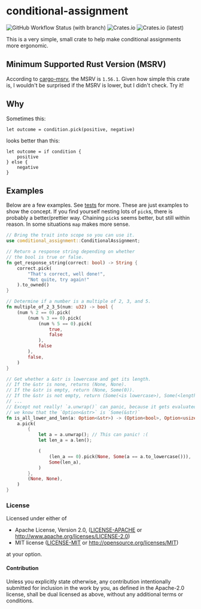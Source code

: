 # conditional-assignment

![GitHub Workflow Status (with branch)](https://img.shields.io/github/actions/workflow/status/xohmz/conditional-assignment/rust.yml?branch=main)
![Crates.io](https://img.shields.io/crates/v/conditional-assignment)
![Crates.io (latest)](https://img.shields.io/crates/dv/conditional-assignment)

This is a very simple, small crate to help make conditional assignments more
ergonomic.

## Minimum Supported Rust Version (MSRV)

According to [cargo-msrv](https://github.com/foresterre/cargo-msrv), the MSRV
is `1.56.1`. Given how simple this crate is, I wouldn't be surprised if the
MSRV is lower, but I didn't check. Try it!

## Why

Sometimes this:

```rust,ignore
let outcome = condition.pick(positive, negative)
```

looks better than this:

```rust,ignore
let outcome = if condition {
    positive
} else {
    negative
}
```

## Examples

Below are a few examples. See [tests](./tests/mod.rs) for more. These are just
examples to show the concept. If you find yourself nesting lots of `pick`s,
there is probably a better/prettier way. Chaining `pick`s seems better, but
still within reason. In some situations `map` makes more sense.

```rust
// Bring the trait into scope so you can use it.
use conditional_assignment::ConditionalAssignment;

// Return a response string depending on whether
// the bool is true or false.
fn get_response_string(correct: bool) -> String {
    correct.pick(
        "That's correct, well done!",
        "Not quite, try again!"
    ).to_owned()
}

// Determine if a number is a multiple of 2, 3, and 5.
fn multiple_of_2_3_5(num: u32) -> bool {
    (num % 2 == 0).pick(
        (num % 3 == 0).pick(
            (num % 5 == 0).pick(
                true,
                false
            ),
            false
        ),
        false,
    )
}

// Get whether a &str is lowercase and get its length. 
// If the &str is none, returns (None, None).
// If the &str is empty, return (None, Some(0)).
// If the &str is not empty, return (Some(<is lowercase>), Some(<length>)).
// ...
// Except not really! `a.unwrap()` can panic, because it gets evaluated before
// we know that the `Option<&str>` is `Some(&str)`
fn is_all_lower_and_len(a: Option<&str>) -> (Option<bool>, Option<usize>) {
    a.pick(
        {
            let a = a.unwrap(); // This can panic! :(
            let len_a = a.len();

            (
                (len_a == 0).pick(None, Some(a == a.to_lowercase())),
                Some(len_a),
            )
        },
        (None, None),
    )
}
```

### License

Licensed under either of

* Apache License, Version 2.0, ([LICENSE-APACHE](./LICENSE-APACHE) or <http://www.apache.org/licenses/LICENSE-2.0>)
* MIT license ([LICENSE-MIT](./LICENSE-MIT) or <http://opensource.org/licenses/MIT>)

at your option.

#### Contribution

Unless you explicitly state otherwise, any contribution intentionally
submitted for inclusion in the work by you, as defined in the Apache-2.0
license, shall be dual licensed as above, without any additional terms or
conditions.
